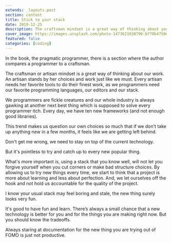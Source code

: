 ```yaml
---
extends: _layouts.post
section: content
title: Stick to your stack
date: 2019-12-25
description: The craftsman mindset is a great way of thinking about your work.
cover_image: https://images.unsplash.com/photo-1473621038790-b778b4750efe?ixlib=rb-1.2.1&ixid=eyJhcHBfaWQiOjEyMDd9&auto=format&fit=crop&w=800&q=60
featured: false
categories: [coding]
---
```


In the book, the pragmatic programmer, there is a section where the author compares a programmer to a craftsman.

The craftsman or artisan mindset is a great way of thinking about our work. An artisan stands by her choices and work just like we must. Every artisan needs her favorite tools to do their finest work, as we programmers need our favorite programming languages, our editors and our stack.

We programmers are fickle creatures and our whole industry is always gawking at another next best thing which is supposed to solve every programmer itch. Every day, we have ten new frameworks (and not enough good libraries).

This trend makes us question our own choices so much that if we don't take up anything new in a few months, it feels like we are getting left behind.

Don't get me wrong, we need to stay on top of the current technology.

But it's pointless to try and catch up to every new popular thing.

What's more important is, using a stack that you know well, will not let you forgive yourself when you cut corners or make bad structure choices. By allowing us to try new things every time, we start to think that a project is more about learning and less about perfection. And, we let ourselves off the hook and not hold us accountable for the quality of the project.

I know your usual stack may feel boring and stale, the new thing surely looks very fun.

It's good to have fun and learn. There’s always a small chance that a new technology is better for you and for the things you are making right now. But you should know the tradeoffs.

Always staring at documentation for the new thing you are trying out of FOMO is just not productive.
